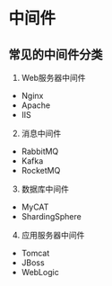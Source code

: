# 中间件

## 常见的中间件分类
1. Web服务器中间件
- Nginx
- Apache
- IIS
2. 消息中间件
- RabbitMQ
- Kafka
- RocketMQ
3. 数据库中间件
- MyCAT
- ShardingSphere
4. 应用服务器中间件
- Tomcat
- JBoss
- WebLogic